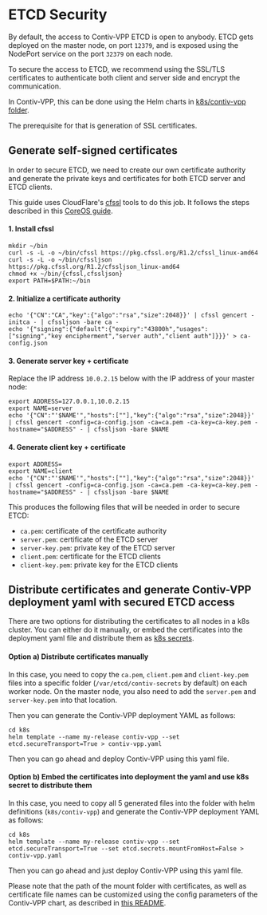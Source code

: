 # ETCD Security

By default, the access to Contiv-VPP ETCD is open to anybody. ETCD gets deployed
on the master node, on port `12379`, and is exposed using the NodePort service
on the port `32379` on each node.

To secure the access to ETCD, we recommend using the SSL/TLS certificates to authenticate
both client and server side and encrypt the communication.

In Contiv-VPP, this can be done using the Helm charts in [k8s/contiv-vpp folder](../k8s/contiv-vpp).

The prerequisite for that is generation of SSL certificates.


## Generate self-signed certificates
In order to secure ETCD, we need to create our own certificate authority
and generate the private keys and certificates for both ETCD server and ETCD clients. 

This guide uses CloudFlare's [cfssl](https://github.com/cloudflare/cfssl) tools to do this job.
It follows the steps described in this [CoreOS guide](https://github.com/coreos/docs/blob/master/os/generate-self-signed-certificates.md).

#### 1. Install cfssl
```
mkdir ~/bin
curl -s -L -o ~/bin/cfssl https://pkg.cfssl.org/R1.2/cfssl_linux-amd64
curl -s -L -o ~/bin/cfssljson https://pkg.cfssl.org/R1.2/cfssljson_linux-amd64
chmod +x ~/bin/{cfssl,cfssljson}
export PATH=$PATH:~/bin
```

#### 2. Initialize a certificate authority
```
echo '{"CN":"CA","key":{"algo":"rsa","size":2048}}' | cfssl gencert -initca - | cfssljson -bare ca -
echo '{"signing":{"default":{"expiry":"43800h","usages":["signing","key encipherment","server auth","client auth"]}}}' > ca-config.json
```

#### 3. Generate server key + certificate
Replace the IP address `10.0.2.15` below with the IP address of your master node:
```
export ADDRESS=127.0.0.1,10.0.2.15
export NAME=server
echo '{"CN":"'$NAME'","hosts":[""],"key":{"algo":"rsa","size":2048}}' | cfssl gencert -config=ca-config.json -ca=ca.pem -ca-key=ca-key.pem -hostname="$ADDRESS" - | cfssljson -bare $NAME
```

#### 4. Generate client key + certificate
```
export ADDRESS=
export NAME=client
echo '{"CN":"'$NAME'","hosts":[""],"key":{"algo":"rsa","size":2048}}' | cfssl gencert -config=ca-config.json -ca=ca.pem -ca-key=ca-key.pem -hostname="$ADDRESS" - | cfssljson -bare $NAME
```

This produces the following files that will be needed in order to secure ETCD:
 - `ca.pem`: certificate of the certificate authority
 - `server.pem`: certificate of the ETCD server
 - `server-key.pem`: private key of the ETCD server
 - `client.pem`: certificate for the ETCD clients
 - `client-key.pem`: private key for the ETCD clients
 
 
## Distribute certificates and generate Contiv-VPP deployment yaml with secured ETCD access
There are two options for distributing the certificates to all nodes in a k8s cluster.
You can either do it manually, or embed the certificates into the deployment yaml file and 
distribute them as [k8s secrets](https://kubernetes.io/docs/concepts/configuration/secret/).

#### Option a) Distribute certificates manually
In this case, you need to copy the `ca.pem`, `client.pem` and `client-key.pem` files
into a specific folder (`/var/etcd/contiv-secrets` by default) on each worker node.
On the master node, you also need to add the `server.pem` and `server-key.pem` into that location.

Then you can generate the Contiv-VPP deployment YAML as follows:
```
cd k8s
helm template --name my-release contiv-vpp --set etcd.secureTransport=True > contiv-vpp.yaml
```
Then you can go ahead and deploy Contiv-VPP using this yaml file.

#### Option b) Embed the certificates into deployment the yaml and use k8s secret to distribute them
In this case, you need to copy all 5 generated files into the folder with helm definitions 
(`k8s/contiv-vpp`) and generate the Contiv-VPP deployment YAML as follows:
```
cd k8s
helm template --name my-release contiv-vpp --set etcd.secureTransport=True --set etcd.secrets.mountFromHost=False > contiv-vpp.yaml
```
Then you can go ahead and just deploy Contiv-VPP using this yaml file.


Please note that the path of the mount folder with certificates, as well as certificate 
file names can be customized using the config parameters of the Contiv-VPP chart, 
as described in [this README](../k8s/contiv-vpp/README.md).